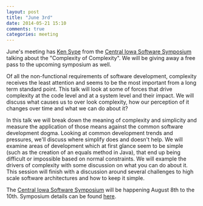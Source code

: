 ```yaml
---
layout: post
title: "June 3rd"
date: 2014-05-21 15:10
comments: true
categories: meeting
---
```

June's meeting has [Ken Sype] from the [Central Iowa Software Symposium] talking about the "Complexity of Complexity". We will be giving away a free pass to the upcoming symposium as well.

Of all the non-functional requirements of software development, complexity receives the least attention and seems to be the most important from a long term standard point. This talk will look at some of forces that drive complexity at the code level and at a system level and their impact. We will discuss what causes us to over look complexity, how our perception of it changes over time and what we can do about it?

In this talk we will break down the meaning of complexity and simplicity and measure the application of those means against the common software development dogma. Looking at common development trends and pressures, we'll discuss where simplify does and doesn't help. We will examine areas of development which at first glance seem to be simple (such as the creation of an equals method in Java), that end up being difficult or impossible based on normal constraints. We will example the drivers of complexity with some discussion on what you can do about it. This session will finish with a discussion around several challenges to high scale software architectures and how to keep it simple.

The [Central Iowa Software Symposium] will be happening August 8th to
the 10th. Symposium details can be found [here].

[Ken Sype]:https://twitter.com/kensipe
[Central Iowa Software Symposium]:https://nofluffjuststuff.com/conference/des_moines/2014/08/home
[here]:https://nofluffjuststuff.com/conference/des_moines/2014/08/home
